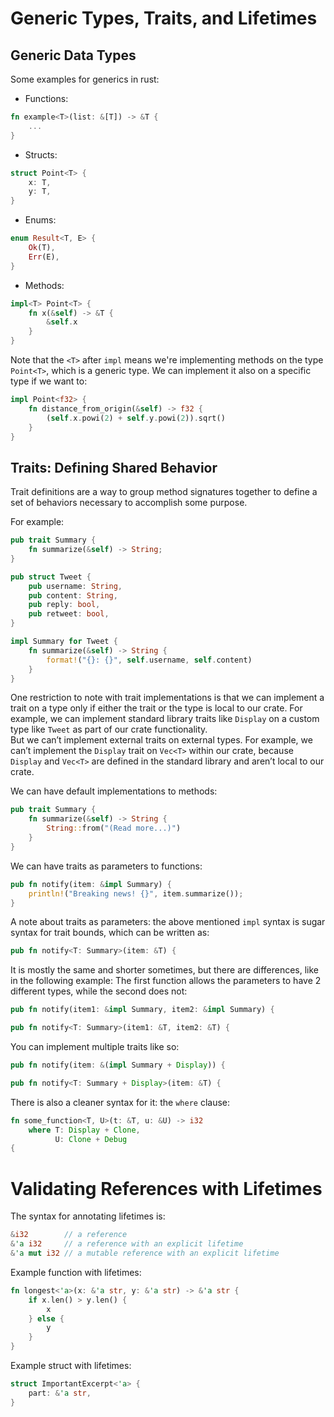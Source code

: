 # Generic Types, Traits, and Lifetimes
## Generic Data Types

Some examples for generics in rust:
* Functions:
```rust
fn example<T>(list: &[T]) -> &T {
    ...
}
```

* Structs:
```rust
struct Point<T> {
    x: T,
    y: T,
}
```

* Enums:
```rust
enum Result<T, E> {
    Ok(T),
    Err(E),
}
```

* Methods:
```rust
impl<T> Point<T> {
    fn x(&self) -> &T {
        &self.x
    }
}
```
Note that the `<T>` after `impl` means we're implementing methods on the type `Point<T>`, which is a generic type. We can implement it also on a specific type if we want to:
```rust
impl Point<f32> {
    fn distance_from_origin(&self) -> f32 {
        (self.x.powi(2) + self.y.powi(2)).sqrt()
    }
}
```

## Traits: Defining Shared Behavior
Trait definitions are a way to group method signatures together to define a set of behaviors necessary to accomplish some purpose.

For example:
```rust
pub trait Summary {
    fn summarize(&self) -> String;
}

pub struct Tweet {
    pub username: String,
    pub content: String,
    pub reply: bool,
    pub retweet: bool,
}

impl Summary for Tweet {
    fn summarize(&self) -> String {
        format!("{}: {}", self.username, self.content)
    }
}
```

One restriction to note with trait implementations is that we can implement a trait on a type only if either the trait or the type is local to our crate. For example, we can implement standard library traits like `Display` on a custom type like `Tweet` as part of our crate functionality.  
But we can’t implement external traits on external types. For example, we can’t implement the `Display` trait on `Vec<T>` within our crate, because `Display` and `Vec<T>` are defined in the standard library and aren’t local to our crate.

We can have default implementations to methods:
```rust
pub trait Summary {
    fn summarize(&self) -> String {
        String::from("(Read more...)")
    }
}
```

We can have traits as parameters to functions:
```rust
pub fn notify(item: &impl Summary) {
    println!("Breaking news! {}", item.summarize());
}
```

A note about traits as parameters: the above mentioned `impl` syntax is sugar syntax for trait bounds, which can be written as:
```rust
pub fn notify<T: Summary>(item: &T) {
```
It is mostly the same and shorter sometimes, but there are differences, like in the following example: The first function allows the parameters to have 2 different types, while the second does not:
```rust
pub fn notify(item1: &impl Summary, item2: &impl Summary) {

pub fn notify<T: Summary>(item1: &T, item2: &T) {
```

You can implement multiple traits like so:
```rust
pub fn notify(item: &(impl Summary + Display)) {

pub fn notify<T: Summary + Display>(item: &T) {
```

There is also a cleaner syntax for it: the `where` clause:
```rust
fn some_function<T, U>(t: &T, u: &U) -> i32
    where T: Display + Clone,
          U: Clone + Debug
{
```

# Validating References with Lifetimes
The syntax for annotating lifetimes is:
```rust
&i32        // a reference
&'a i32     // a reference with an explicit lifetime
&'a mut i32 // a mutable reference with an explicit lifetime
```

Example function with lifetimes:
```rust
fn longest<'a>(x: &'a str, y: &'a str) -> &'a str {
    if x.len() > y.len() {
        x
    } else {
        y
    }
}
```

Example struct with lifetimes:
```rust
struct ImportantExcerpt<'a> {
    part: &'a str,
}
```
